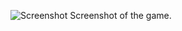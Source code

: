 ![Screenshot](https://github.com/akshita26/dodging_table/blob/master/Maths_game/screenshot.jpg)
Screenshot of the game.
